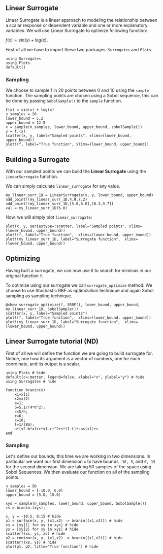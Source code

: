## Linear Surrogate
Linear Surrogate is a linear approach to modeling the relationship between a scalar response or dependent variable and one or more explanatory variables. We will use Linear Surrogate to optimize following function:

$f(x) = sin(x) + log(x)$.

First of all we have to import these two packages: `Surrogates` and `Plots`.

```@example linear_surrogate1D
using Surrogates
using Plots
default()
```

### Sampling

We choose to sample f in 20 points between 0 and 10 using the `sample` function. The sampling points are chosen using a Sobol sequence, this can be done by passing `SobolSample()` to the `sample` function.

```@example linear_surrogate1D
f(x) = sin(x) + log(x)
n_samples = 20
lower_bound = 5.2
upper_bound = 12.5
x = sample(n_samples, lower_bound, upper_bound, sobolSample())
y = f.(x)
scatter(x, y, label="Sampled points", xlims=(lower_bound, upper_bound))
plot!(f, label="True function", xlims=(lower_bound, upper_bound))
```

## Building a Surrogate

With our sampled points we can build the **Linear Surrogate** using the `LinearSurrogate` function.

We can simply calculate `linear_surrogate` for any value.

```@example linear_surrogate1D
my_linear_surr_1D = LinearSurrogate(x, y, lower_bound, upper_bound)
add_point!(my_linear_surr_1D,4.0,7.2)
add_point!(my_linear_surr_1D,[5.0,6.0],[8.3,9.7])
val = my_linear_surr_1D(5.0)
```

Now, we will simply plot `linear_surrogate`:

```@example linear_surrogate1D
plot(x, y, seriestype=:scatter, label="Sampled points", xlims=(lower_bound, upper_bound))
plot!(f, label="True function",  xlims=(lower_bound, upper_bound))
plot!(my_linear_surr_1D, label="Surrogate function",  xlims=(lower_bound, upper_bound))
```

## Optimizing

Having built a surrogate, we can now use it to search for minimas in our original function `f`.

To optimize using our surrogate we call `surrogate_optimize` method. We choose to use Stochastic RBF as optimization technique and again Sobol sampling as sampling technique.

```@example linear_surrogate1D
@show surrogate_optimize(f, SRBF(), lower_bound, upper_bound, my_linear_surr_1D, SobolSample())
scatter(x, y, label="Sampled points")
plot!(f, label="True function",  xlims=(lower_bound, upper_bound))
plot!(my_linear_surr_1D, label="Surrogate function",  xlims=(lower_bound, upper_bound))
```


## Linear Surrogate tutorial (ND)

First of all we will define the function we are going to build surrogate for. Notice, one how its argument is a vector of numbers, one for each coordinate, and its output is a scalar.

```@example linear_surrogateND
using Plots # hide
default(c=:matter, legend=false, xlabel="x", ylabel="y") # hide
using Surrogates # hide

function branin(x)
    x1=x[1]
    x2=x[2]
    a=1;
    b=5.1/(4*π^2);
    c=5/π;
    r=6;
    s=10;
    t=1/(8π);
    a*(x2-b*x1+c*x1-r)^2+s*(1-t)*cos(x1)+s
end
```

### Sampling

Let's define our bounds, this time we are working in two dimensions. In particular we want our first dimension `x` to have bounds `-10, 5`, and `0, 15` for the second dimension. We are taking 50 samples of the space using Sobol Sequences. We then evaluate our function on all of the sampling points.

```@example linear_surrogateND
n_samples = 50
lower_bound = [-10.0, 0.0]
upper_bound = [5.0, 15.0]

xys = sample(n_samples, lower_bound, upper_bound, SobolSample())
zs = branin.(xys);
```

```@example linear_surrogateND
x, y = -10:5, 0:15 # hide
p1 = surface(x, y, (x1,x2) -> branin((x1,x2))) # hide
xs = [xy[1] for xy in xys] # hide
ys = [xy[2] for xy in xys] # hide
scatter!(xs, ys, zs) # hide
p2 = contour(x, y, (x1,x2) -> branin((x1,x2))) # hide
scatter!(xs, ys) # hide
plot(p1, p2, title="True function") # hide
```
